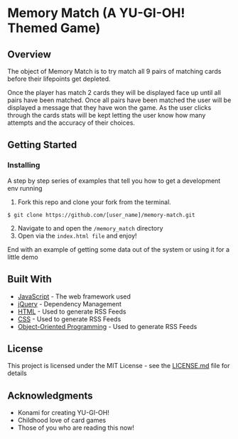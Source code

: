 # Memory Match (A YU-GI-OH! Themed Game)

## Overview

The object of Memory Match is to try match all 9 pairs of matching cards before their lifepoints get depleted.

Once the player has match 2 cards they will be displayed face up until all pairs have been matched. Once all pairs have been matched the user will be
displayed a message that they have won the game. As the user clicks through the cards stats will be kept letting the user know how many attempts and the
accuracy of their choices.

## Getting Started
### Installing

A step by step series of examples that tell you how to get a development env running

1. Fork this repo and clone your fork from the terminal.

```
$ git clone https://github.com/[user_name]/memory-match.git
```

2. Navigate to and open the ```/memory_match``` directory 
3. Open via the ```index.html file``` and enjoy! 


End with an example of getting some data out of the system or using it for a little demo

## Built With

* [JavaScript](http://www.dropwizard.io/1.0.2/docs/) - The web framework used
* [jQuery](https://maven.apache.org/) - Dependency Management
* [HTML](https://rometools.github.io/rome/) - Used to generate RSS Feeds
* [CSS](https://rometools.github.io/rome/) - Used to generate RSS Feeds
* [Object-Oriented Programming](https://rometools.github.io/rome/) - Used to generate RSS Feeds

## License

This project is licensed under the MIT License - see the [LICENSE.md](LICENSE.md) file for details

## Acknowledgments

* Konami for creating YU-GI-OH!
* Childhood love of card games
* Those of you who are reading this now!
